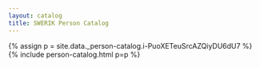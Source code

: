 ```yaml
---
layout: catalog
title: SWERIK Person Catalog
---
```

{% assign p = site.data._person-catalog.i-PuoXETeuSrcAZQiyDU6dU7 %}
{% include person-catalog.html p=p %}

